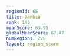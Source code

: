 ```yaml
---
regionId: 65
title: Gambia
rank: 146
meanScore: 63.91
globalMeanScore: 67.47
numRegions: 220
layout: region_score
---
```

